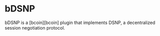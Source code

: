# bDSNP
bDSNP is a [bcoin][bcoin] plugin that implements DSNP, a decentralized session negotiation protocol.
